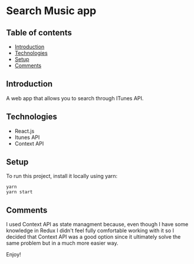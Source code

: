 # Search Music app

## Table of contents

- [Introduction](#Introduction)
- [Technologies](#technologies)
- [Setup](#Setup)
- [Comments](#comments)

## Introduction

A web app that allows you to search through ITunes API.

## Technologies

- React.js
- Itunes API
- Context API

## Setup

To run this project, install it locally using yarn:

```
yarn
yarn start
```

## Comments

I used Context API as state managment because, even though I have some knowledge in Redux I didn't feel fully comfortable working with it so I decided that Context API was a good option since it ultimately solve the same problem but in a much more easier way.

Enjoy!
